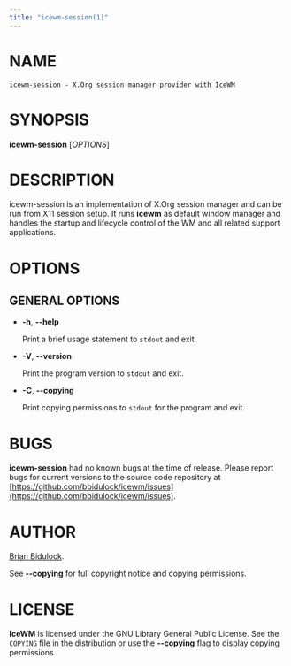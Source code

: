 ```yaml
---
title: "icewm-session(1)"
---
```

# NAME

    icewm-session - X.Org session manager provider with IceWM

# SYNOPSIS

**icewm-session** \[_OPTIONS_\]

# DESCRIPTION

icewm-session is an implementation of X.Org session manager and can be
run from X11 session setup. It runs **icewm** as default window manager
and handles the startup and lifecycle control of the WM and all related
support applications.

# OPTIONS

## GENERAL OPTIONS

- **-h**, **--help**

    Print a brief usage statement to `stdout` and exit.

- **-V**, **--version**

    Print the program version to `stdout` and exit.

- **-C**, **--copying**

    Print copying permissions to `stdout` for the program and exit.

# BUGS

**icewm-session** had no known bugs at the time of release.  Please report bugs
for current versions to the source code repository at
[https://github.com/bbidulock/icewm/issues](https://github.com/bbidulock/icewm/issues).

# AUTHOR

[Brian Bidulock](mailto:bidulock@openss7.org).

See **--copying** for full copyright notice and copying permissions.

# LICENSE

**IceWM** is licensed under the GNU Library General Public License.
See the `COPYING` file in the distribution or use the **--copying** flag
to display copying permissions.
